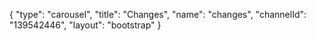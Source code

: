 {
    "type": "carousel",
    "title": "Changes",
    "name": "changes",
    "channelId": "139542446",
    "layout": "bootstrap"
}